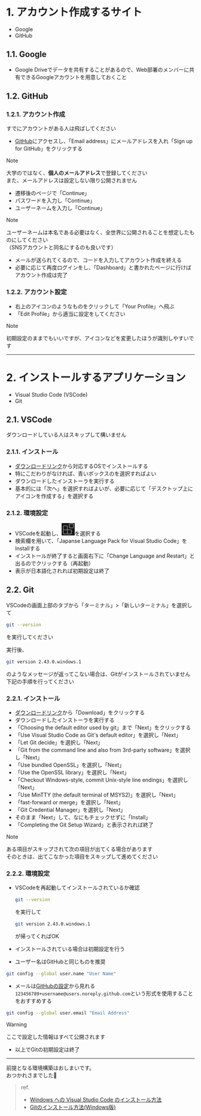 
# 1. アカウント作成するサイト

- Google
- GitHub

## 1.1. Google

- Google Driveでデータを共有することがあるので、Web部署のメンバーに共有できるGoogleアカウントを用意しておくこと

## 1.2. GitHub

### 1.2.1. アカウント作成

すでにアカウントがある人は飛ばしてください

- <a href="https://github.com/" target="_blank" rel="noopener noreferrer">GitHub</a>にアクセスし、「Email address」にメールアドレスを入れ「Sign up for GitHub」をクリックする

> [!NOTE]  
> 大学のではなく、**個人のメールアドレス**で登録してください  
> また、メールアドレスは設定しない限り公開されません

- 遷移後のページで「Continue」
- パスワードを入力し「Continue」
- ユーザーネームを入力し「Continue」

> [!NOTE]  
> ユーザーネームは本名である必要はなく、全世界に公開されることを想定したものにしてください  
> （SNSアカウントと同名にするのも良いです）

- メールが送られてくるので、コードを入力してアカウント作成を終える
- 必要に応じて再度ログインをし、「Dashboard」と書かれたページに行けばアカウント作成は完了

### 1.2.2. アカウント設定

- 右上のアイコンのようなものをクリックして「Your Profile」へ飛ぶ
- 「Edit Profile」から適当に設定をしてください

> [!NOTE]  
> 初期設定のままでもいいですが、アイコンなどを変更したほうが識別しやすいです

---

# 2. インストールするアプリケーション

- Visual Studio Code (VSCode)
- Git

## 2.1. VSCode

ダウンロードしている人はスキップして構いません

### 2.1.1. インストール

- <a href="https://code.visualstudio.com/download" target="_blank" rel="noopener noreferrer">ダウンロードリンク</a>から対応するOSでインストールする
- 特にこだわりがなければ、青いボックスのを選択すればよい
- ダウンロードしたインストーラを実行する
- 基本的には「次へ」を選択すればよいが、必要に応じて「デスクトップ上にアイコンを作成する」を選択する

### 2.1.2. 環境設定

- VSCodeを起動し、![Extension](images/extension.png)を選択する
- 検索欄を用いて、「Japanse Language Pack for Visual Studio Code」をInstallする
- インストールが終了すると画面右下に「Change Language and Restart」と出るのでクリックする（再起動）
- 表示が日本語化されれば初期設定は終了

## 2.2. Git

VSCodeの画面上部のタブから「ターミナル」>「新しいターミナル」を選択して

```bash
git --version
```

を実行してください

実行後、

```bash
git version 2.43.0.windows.1
```

のようなメッセージが返ってこない場合は、Gitがインストールされていません  
下記の手順を行ってください

### 2.2.1. インストール

- <a href="https://gitforwindows.org/" target="_blank" rel="noopener noreferrer">ダウンロードリンク</a>から「Download」をクリックする
- ダウンロードしたインストーラを実行する
- 「Choosing the default editor used by git」まで「Next」をクリックする
- 「Use Visual Studio Code as Git's default editor」を選択し「Next」
- 「Let Git decide」を選択し「Next」
- 「Git from the command line and also from 3rd-party software」を選択し「Next」
- 「Use bundled OpenSSL」を選択し「Next」
- 「Use the OpenSSL library」を選択し「Next」
- 「Checkout Windows-style, commit Unix-style line endings」を選択し「Next」
- 「Use MinTTY (the default terminal of MSYS2)」を選択し「Next」
- 「fast-forward or merge」を選択し「Next」
- 「Git Credential Manager」を選択し「Next」
- そのまま「Next」して、なにもチェックせずに「Install」
- 「Completing the Git Setup Wizard」と表示されれば終了

> [!NOTE]
> ある項目がスキップされて次の項目が出てくる場合があります  
> そのときは、出てこなかった項目をスキップして進めてください  

### 2.2.2. 環境設定

- VSCodeを再起動してインストールされているか確認

    ```bash
    git --version
    ```

    を実行して

    ```bash
    git version 2.43.0.windows.1
    ```

    が帰ってくればOK

- インストールされている場合は初期設定を行う
- ユーザー名はGitHubと同じものを推奨

```bash
git config --global user.name "User Name"
```

- メールは<a href="https://github.com/settings/emails" target="_blank" rel="noopener noreferrer">GitHubの設定</a>から見れる`123456789+username@users.noreply.github.com`という形式を使用することをおすすめする

```bash
git config --global user.email "Email Address"
```

> [!WARNING]  
> ここで設定した情報はすべて公開されます

- 以上でGitの初期設定は終了

---

前提となる環境構築はおしまいです。  
おつかれさまでした🥰

> ref.
>
> - [Windows への Visual Studio Code のインストール方法](https://www602.math.ryukoku.ac.jp/Prog1/vscode-win.html)
> - [Gitのインストール方法(Windows版)](https://qiita.com/T-H9703EnAc/items/4fbe6593d42f9a844b1c)
